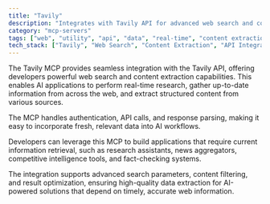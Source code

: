 ```yaml
---
title: "Tavily"
description: "Integrates with Tavily API for advanced web search and content extraction, enabling real-time research and information access for AI applications."
category: "mcp-servers"
tags: ["web", "utility", "api", "data", "real-time", "content extraction", "AI applications", "information retrieval"]
tech_stack: ["Tavily", "Web Search", "Content Extraction", "API Integration", "AI Research", "Authentication", "Response Parsing"]
---
```


The Tavily MCP provides seamless integration with the Tavily API, offering developers powerful web search and content extraction capabilities. This enables AI applications to perform real-time research, gather up-to-date information from across the web, and extract structured content from various sources. 

The MCP handles authentication, API calls, and response parsing, making it easy to incorporate fresh, relevant data into AI workflows.

Developers can leverage this MCP to build applications that require current information retrieval, such as research assistants, news aggregators, competitive intelligence tools, and fact-checking systems. 

The integration supports advanced search parameters, content filtering, and result optimization, ensuring high-quality data extraction for AI-powered solutions that depend on timely, accurate web information.